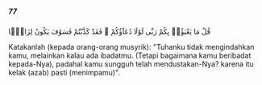 ##### 77

<span class="ayah">قُلْ مَا يَعْبَؤُا۟ بِكُمْ رَبِّى لَوْلَا دُعَآؤُكُمْ ۖ فَقَدْ كَذَّبْتُمْ فَسَوْفَ يَكُونُ لِزَامًۢا</span>

<span class="ayah_translation">Katakanlah (kepada orang-orang musyrik): "Tuhanku tidak mengindahkan kamu, melainkan kalau ada ibadatmu. (Tetapi bagaimana kamu beribadat kepada-Nya), padahal kamu sungguh telah mendustakan-Nya? karena itu kelak (azab) pasti (menimpamu)".</span>
